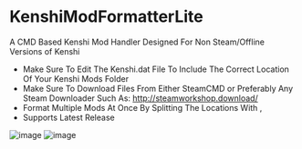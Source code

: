 # KenshiModFormatterLite
A CMD Based Kenshi Mod Handler Designed For Non Steam/Offline Versions of Kenshi
- Make Sure To Edit The Kenshi.dat File To Include The Correct Location Of Your Kenshi Mods Folder
- Make Sure To Download Files From Either SteamCMD or Preferably Any Steam Downloader Such As: http://steamworkshop.download/
- Format Multiple Mods At Once By Splitting The Locations With ,
- Supports Latest Release

![image](https://github.com/injectionmethod/KenshiModFormatterLite/assets/80434330/19ab6520-6b2f-4c11-ab32-ab5dd5f9a956)
![image](https://github.com/injectionmethod/KenshiModFormatterLite/assets/80434330/aa2fd3ad-8fb4-43f2-8dde-726451f346d0)
